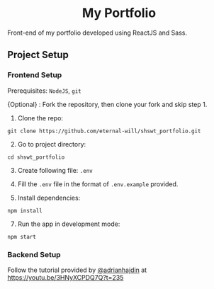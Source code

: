 <h1 align="center">My Portfolio</h1>

Front-end of my portfolio developed using ReactJS and Sass.

## Project Setup

### Frontend Setup
Prerequisites: `NodeJS`, `git`

{Optional} : Fork the repository, then clone your fork and skip step 1.

1. Clone the repo:
```
git clone https://github.com/eternal-will/shswt_portfolio.git
```

2. Go to project directory:
```
cd shswt_portfolio
```

3. Create following file: `.env`

4. Fill the `.env` file in the format of `.env.example` provided. 

6. Install dependencies:
```
npm install
```

7. Run the app in development mode:
```
npm start
```

### Backend Setup

Follow the tutorial provided by <a href="https://github.com/adrianhajdin">@adrianhajdin</a> at https://youtu.be/3HNyXCPDQ7Q?t=235
